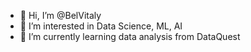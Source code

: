 - 👋 Hi, I’m @BelVitaly
- 👀 I’m interested in Data Science, ML, AI
- 🌱 I’m currently learning data analysis from DataQuest


<!---
BelVitaly/BelVitaly is a ✨ special ✨ repository because its `README.md` (this file) appears on your GitHub profile.
You can click the Preview link to take a look at your changes.
--->
